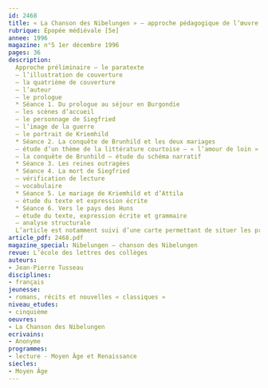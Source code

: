 ```yaml
---
id: 2468
title: « La Chanson des Nibelungen » – approche pédagogique de l’œuvre
rubrique: Épopée médiévale [5e] 
annee: 1996
magazine: n°5 1er décembre 1996
pages: 36
description: 
  Approche préliminaire – le paratexte
  – l’illustration de couverture
  – la quatrième de couverture
  – l’auteur
  – le prologue
  * Séance 1. Du prologue au séjour en Burgondie
  – les scènes d’accueil
  – le personnage de Siegfried
  – l’image de la guerre
  – le portrait de Kriemhild
  * Séance 2. La conquête de Brunhild et les deux mariages
  – étude d’un thème de la littérature courtoise – « l’amour de loin »
  – la conquête de Brunhild – étude du schéma narratif
  * Séance 3. Les reines outragées
  * Séance 4. La mort de Siegfried
  – vérification de lecture
  – vocabulaire
  * Séance 5. Le mariage de Kriemhild et d’Attila
  – étude du texte et expression écrite
  * Séance 6. Vers le pays des Huns
  – étude du texte, expression écrite et grammaire
  – analyse structurale
  L’article est notamment suivi d’une carte permettant de situer les principaux épisodes de l’œuvre.
article_pdf: 2468.pdf
magazine_special: Nibelungen – chanson des Nibelungen
revue: L’école des lettres des collèges
auteurs:
- Jean-Pierre Tusseau
disciplines:
- français
jeunesse:
- romans, récits et nouvelles « classiques »
niveau_etudes:
- cinquième
oeuvres:
- La Chanson des Nibelungen
ecrivains:
- Anonyme
programmes:
- lecture - Moyen Âge et Renaissance
siecles:
- Moyen Âge
---
```

